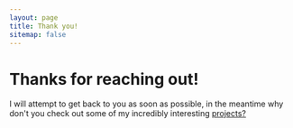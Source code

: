 ```yaml
---
layout: page
title: Thank you!
sitemap: false
---
```


# Thanks for reaching out!

I will attempt to get back to you as soon as possible, in the meantime why don't you check out some of my
incredibly interesting [projects?](https://noahkae.github.io/projects/)

